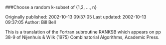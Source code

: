 ###Choose a random k-subset of {1,2, ..., n}

Originally published: 2002-10-13 09:37:05
Last updated: 2002-10-13 09:37:05
Author: Bill Bell

This is a translation of the Fortran subroutine RANKSB which appears on pp 38-9 of Nijenhuis & Wilk (1975) Combinatorial Algorithms, Academic Press.